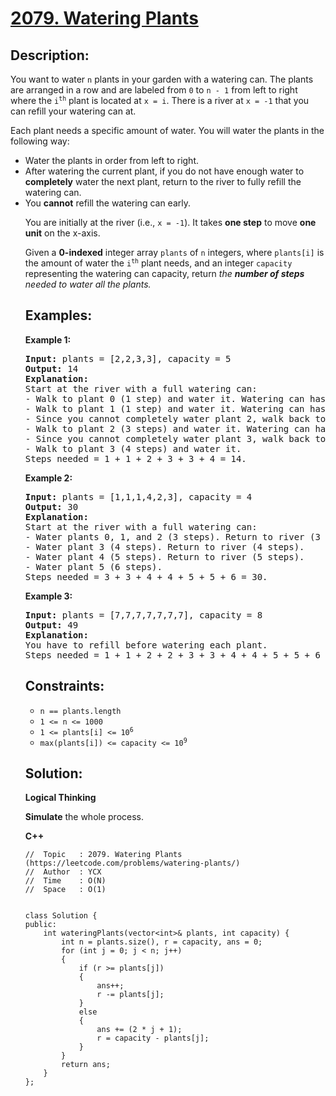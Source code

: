 # [2079. Watering Plants](https://leetcode.com/problems/watering-plants/)


## Description:

<p>You want to water <code>n</code> plants in your garden with a watering can. The plants are arranged in a row and are labeled from <code>0</code> to <code>n - 1</code> from left to right where the <code>i<sup>th</sup></code> plant is located at <code>x = i</code>. There is a river at <code>x = -1</code> that you can refill your watering can at.</p>

<p>Each plant needs a specific amount of water. You will water the plants in the following way:</p>

<ul>
    <li>Water the plants in order from left to right.</li>
    <li>After watering the current plant, if you do not have enough water to <strong>completely</strong> water the next plant, return to the river to fully refill the watering can.</li>
    <li>You <strong>cannot</strong> refill the watering can early.</li>
<p>You are initially at the river (i.e., <code>x = -1</code>). It takes <strong>one step</strong> to move <strong>one unit</strong> on the x-axis.</p>

<p>Given a <strong>0-indexed</strong> integer array <code>plants</code> of <code>n</code> integers, where <code>plants[i]</code> is the amount of water the <code>i<sup>th</sup></code> plant needs, and an integer <code>capacity</code> representing the watering can capacity, return <em>the <strong>number of steps</strong> needed to water all the plants.</em></p>


## Examples:

<strong>Example 1:</strong>
<pre>
<strong>Input:</strong> plants = [2,2,3,3], capacity = 5
<strong>Output:</strong> 14
<strong>Explanation:</strong> 
Start at the river with a full watering can:
- Walk to plant 0 (1 step) and water it. Watering can has 3 units of water.
- Walk to plant 1 (1 step) and water it. Watering can has 1 unit of water.
- Since you cannot completely water plant 2, walk back to the river to refill (2 steps).
- Walk to plant 2 (3 steps) and water it. Watering can has 2 units of water.
- Since you cannot completely water plant 3, walk back to the river to refill (3 steps).
- Walk to plant 3 (4 steps) and water it.
Steps needed = 1 + 1 + 2 + 3 + 3 + 4 = 14.
</pre>

<strong>Example 2:</strong>
<pre>
<strong>Input:</strong> plants = [1,1,1,4,2,3], capacity = 4
<strong>Output:</strong> 30
<strong>Explanation:</strong> 
Start at the river with a full watering can:
- Water plants 0, 1, and 2 (3 steps). Return to river (3 steps).
- Water plant 3 (4 steps). Return to river (4 steps).
- Water plant 4 (5 steps). Return to river (5 steps).
- Water plant 5 (6 steps).
Steps needed = 3 + 3 + 4 + 4 + 5 + 5 + 6 = 30.
</pre>

<strong>Example 3:</strong>
<pre>
<strong>Input:</strong> plants = [7,7,7,7,7,7,7], capacity = 8
<strong>Output:</strong> 49
<strong>Explanation:</strong> 
You have to refill before watering each plant.
Steps needed = 1 + 1 + 2 + 2 + 3 + 3 + 4 + 4 + 5 + 5 + 6 + 6 + 7 = 49.
</pre>


## Constraints:

<ul>
  <li><code>n == plants.length</code></li>
  <li><code>1 &lt;= n &lt;= 1000</code></li>
  <li><code>1 &lt;= plants[i] &lt;= 10<sup>6</sup></code></li>
  <li><code>max(plants[i]) &lt;= capacity &lt;= 10<sup>9</sup></code></li>
</ul>


## Solution:

<strong>Logical Thinking</strong>
<p><strong>Simulate</strong> the whole process.</p>


<strong>C++</strong>

```
//  Topic   : 2079. Watering Plants (https://leetcode.com/problems/watering-plants/)
//  Author  : YCX
//  Time    : O(N)
//  Space   : O(1)


class Solution {
public:
    int wateringPlants(vector<int>& plants, int capacity) {
        int n = plants.size(), r = capacity, ans = 0;
        for (int j = 0; j < n; j++)
        {
            if (r >= plants[j])
            {
                ans++;
                r -= plants[j];
            }
            else
            {
                ans += (2 * j + 1);
                r = capacity - plants[j];
            }
        }
        return ans;
    }
};
```
